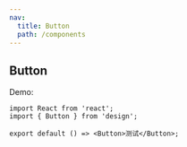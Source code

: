 ```yaml
---
nav:
  title: Button
  path: /components
---
```


## Button

Demo:

```tsx
import React from 'react';
import { Button } from 'design';

export default () => <Button>测试</Button>;
```

